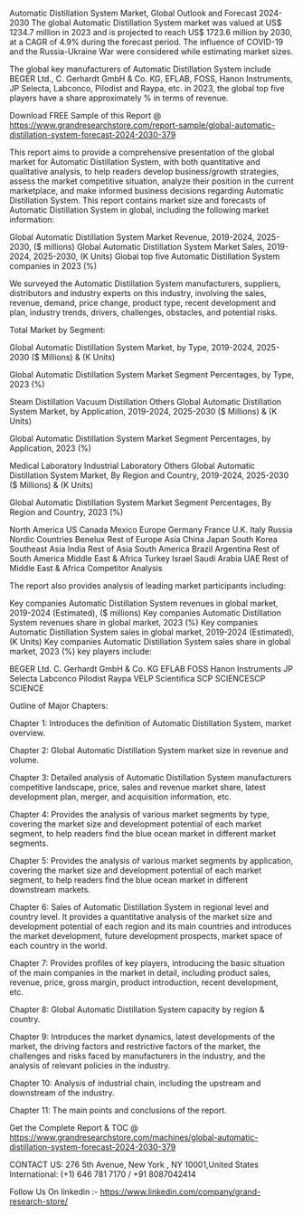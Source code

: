 Automatic Distillation System Market, Global Outlook and Forecast 2024-2030
The global Automatic Distillation System market was valued at US$ 1234.7 million in 2023 and is projected to reach US$ 1723.6 million by 2030, at a CAGR of 4.9% during the forecast period. The influence of COVID-19 and the Russia-Ukraine War were considered while estimating market sizes.

The global key manufacturers of Automatic Distillation System include BEGER Ltd., C. Gerhardt GmbH & Co. KG, EFLAB, FOSS, Hanon Instruments, JP Selecta, Labconco, Pilodist and Raypa, etc. in 2023, the global top five players have a share approximately % in terms of revenue.

Download FREE Sample of this Report @ https://www.grandresearchstore.com/report-sample/global-automatic-distillation-system-forecast-2024-2030-379

This report aims to provide a comprehensive presentation of the global market for Automatic Distillation System, with both quantitative and qualitative analysis, to help readers develop business/growth strategies, assess the market competitive situation, analyze their position in the current marketplace, and make informed business decisions regarding Automatic Distillation System. This report contains market size and forecasts of Automatic Distillation System in global, including the following market information:

Global Automatic Distillation System Market Revenue, 2019-2024, 2025-2030, ($ millions)
Global Automatic Distillation System Market Sales, 2019-2024, 2025-2030, (K Units)
Global top five Automatic Distillation System companies in 2023 (%)

We surveyed the Automatic Distillation System manufacturers, suppliers, distributors and industry experts on this industry, involving the sales, revenue, demand, price change, product type, recent development and plan, industry trends, drivers, challenges, obstacles, and potential risks.

Total Market by Segment:

Global Automatic Distillation System Market, by Type, 2019-2024, 2025-2030 ($ Millions) & (K Units)

Global Automatic Distillation System Market Segment Percentages, by Type, 2023 (%)

Steam Distillation
Vacuum Distillation
Others
Global Automatic Distillation System Market, by Application, 2019-2024, 2025-2030 ($ Millions) & (K Units)

Global Automatic Distillation System Market Segment Percentages, by Application, 2023 (%)

Medical Laboratory
Industrial Laboratory
Others
Global Automatic Distillation System Market, By Region and Country, 2019-2024, 2025-2030 ($ Millions) & (K Units)

Global Automatic Distillation System Market Segment Percentages, By Region and Country, 2023 (%)

North America
US
Canada
Mexico
Europe
Germany
France
U.K.
Italy
Russia
Nordic Countries
Benelux
Rest of Europe
Asia
China
Japan
South Korea
Southeast Asia
India
Rest of Asia
South America
Brazil
Argentina
Rest of South America
Middle East & Africa
Turkey
Israel
Saudi Arabia
UAE
Rest of Middle East & Africa
Competitor Analysis

The report also provides analysis of leading market participants including:

Key companies Automatic Distillation System revenues in global market, 2019-2024 (Estimated), ($ millions)
Key companies Automatic Distillation System revenues share in global market, 2023 (%)
Key companies Automatic Distillation System sales in global market, 2019-2024 (Estimated), (K Units)
Key companies Automatic Distillation System sales share in global market, 2023 (%)
key players include:

BEGER Ltd.
C. Gerhardt GmbH & Co. KG
EFLAB
FOSS
Hanon Instruments
JP Selecta
Labconco
Pilodist
Raypa
VELP Scientifica
SCP SCIENCESCP SCIENCE

Outline of Major Chapters:

Chapter 1: Introduces the definition of Automatic Distillation System, market overview.

Chapter 2: Global Automatic Distillation System market size in revenue and volume.

Chapter 3: Detailed analysis of Automatic Distillation System manufacturers competitive landscape, price, sales and revenue market share, latest development plan, merger, and acquisition information, etc.

Chapter 4: Provides the analysis of various market segments by type, covering the market size and development potential of each market segment, to help readers find the blue ocean market in different market segments.

Chapter 5: Provides the analysis of various market segments by application, covering the market size and development potential of each market segment, to help readers find the blue ocean market in different downstream markets.

Chapter 6: Sales of Automatic Distillation System in regional level and country level. It provides a quantitative analysis of the market size and development potential of each region and its main countries and introduces the market development, future development prospects, market space of each country in the world.

Chapter 7: Provides profiles of key players, introducing the basic situation of the main companies in the market in detail, including product sales, revenue, price, gross margin, product introduction, recent development, etc.

Chapter 8: Global Automatic Distillation System capacity by region & country.

Chapter 9: Introduces the market dynamics, latest developments of the market, the driving factors and restrictive factors of the market, the challenges and risks faced by manufacturers in the industry, and the analysis of relevant policies in the industry.

Chapter 10: Analysis of industrial chain, including the upstream and downstream of the industry.

Chapter 11: The main points and conclusions of the report.

Get the Complete Report & TOC @ https://www.grandresearchstore.com/machines/global-automatic-distillation-system-forecast-2024-2030-379

CONTACT US:
276 5th Avenue, New York , NY 10001,United States
International: (+1) 646 781 7170 / +91 8087042414

Follow Us On linkedin :- https://www.linkedin.com/company/grand-research-store/
